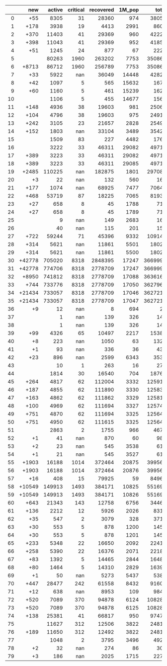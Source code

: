 |    |    new |   active |   critical |   recovered |   1M_pop |   total |
|---:|-------:|---------:|-----------:|------------:|---------:|--------:|
|  0 |    +55 |     8305 |         31 |       28360 |      974 |   38054 |
|  1 |   +178 |     3938 |         19 |        4413 |     2991 |    8605 |
|  2 |   +370 |    11403 |         41 |       29369 |      960 |   42228 |
|  3 |   +398 |    11043 |         41 |       29369 |      952 |   41858 |
|  4 |    +51 |     1245 |         24 |         877 |       67 |    2222 |
|  5 |        |    80263 |       1960 |      263202 |     7753 |  350867 |
|  6 |  +8713 |    86712 |       1960 |      256789 |     7753 |  350867 |
|  7 |    +33 |     5922 |        nan |       36049 |    14448 |   42825 |
|  8 |    +42 |     1097 |          5 |         565 |    15632 |    1670 |
|  9 |    +60 |     1160 |          5 |         461 |    15239 |    1628 |
| 10 |        |     1106 |          5 |         455 |    14677 |    1568 |
| 11 |   +148 |     4936 |         38 |       19603 |      981 |   25064 |
| 12 |   +104 |     4796 |         38 |       19603 |      975 |   24916 |
| 13 |   +242 |     3105 |         23 |       21657 |     2828 |   25495 |
| 14 |   +152 |     1803 |        nan |       33104 |     3489 |   35426 |
| 15 |        |     1509 |         83 |         227 |     4482 |    1765 |
| 16 |        |     3222 |         33 |       46311 |    29082 |   49719 |
| 17 |   +389 |     3223 |         33 |       46311 |    29082 |   49719 |
| 18 |   +389 |     3223 |         33 |       46311 |    29085 |   49719 |
| 19 |  +2485 |   110225 |        nan |      182875 |     1801 |  297083 |
| 20 |     +3 |       22 |        nan |         132 |      560 |     161 |
| 21 |   +177 |     1074 |        nan |       68925 |     7477 |   70645 |
| 22 |   +468 |    53719 |         87 |       18225 |     7065 |   81936 |
| 23 |    +27 |      658 |          8 |          45 |     1788 |     713 |
| 24 |    +27 |      658 |          8 |          45 |     1789 |     713 |
| 25 |        |        9 |        nan |         149 |     2683 |     167 |
| 26 |        |       40 |        nan |         115 |      201 |     155 |
| 27 |   +722 |    59244 |         71 |       45396 |     9332 |  109149 |
| 28 |   +314 |     5621 |        nan |       11861 |     5501 |   18029 |
| 29 |   +314 |     5621 |        nan |       11861 |     5500 |   18029 |
| 30 | +42778 |   705020 |       8318 |     2848395 |    17247 | 3669995 |
| 31 | +42778 |   774706 |       8318 |     2778709 |    17247 | 3669995 |
| 32 |  +8950 |   741812 |       8318 |     2778709 |    17088 | 3636167 |
| 33 |   +744 |   733776 |       8318 |     2778709 |    17050 | 3627961 |
| 34 | +21434 |   733057 |       8318 |     2778709 |    17046 | 3627217 |
| 35 | +21434 |   733057 |       8318 |     2778709 |    17047 | 3627217 |
| 36 |     +9 |       12 |        nan |           8 |      694 |      21 |
| 37 |        |        1 |        nan |         139 |      326 |     143 |
| 38 |        |        1 |        nan |         139 |      326 |     143 |
| 39 |    +99 |     4326 |         65 |       10497 |     2217 |   15386 |
| 40 |     +8 |      223 |        nan |        1050 |       63 |    1328 |
| 41 |     +1 |       93 |        nan |         336 |       36 |     430 |
| 42 |    +23 |      896 |        nan |        2599 |     6343 |    3532 |
| 43 |        |       10 |          1 |         263 |       16 |     273 |
| 44 |        |     1814 |         30 |       16540 |      704 |   18762 |
| 45 |   +264 |     4817 |         62 |      112004 |     3332 |  125911 |
| 46 |   +187 |     4855 |         62 |      111890 |     3330 |  125834 |
| 47 |   +163 |     4862 |         62 |      111862 |     3329 |  125810 |
| 48 |   +100 |     4969 |         62 |      111694 |     3327 |  125747 |
| 49 |   +751 |     4870 |         62 |      111694 |     3325 |  125647 |
| 50 |   +751 |     4950 |         62 |      111615 |     3325 |  125647 |
| 51 |        |     2863 |          2 |        1755 |      966 |    4679 |
| 52 |     +1 |       41 |        nan |         870 |       60 |     987 |
| 53 |     +2 |       23 |        nan |         545 |     3538 |     616 |
| 54 |     +1 |       21 |        nan |         545 |     3527 |     614 |
| 55 |  +1903 |    16188 |       1014 |      372464 |    20875 |  399568 |
| 56 |  +1903 |    16188 |       1014 |      372464 |    20876 |  399568 |
| 57 |    +16 |      408 |         15 |       79925 |       59 |   84967 |
| 58 | +10549 |   149913 |       1493 |      384171 |    10825 |  551696 |
| 59 | +10549 |   149913 |       1493 |      384171 |    10826 |  551696 |
| 60 |   +643 |    21343 |        143 |       12758 |     6756 |   34463 |
| 61 |   +136 |     2212 |         12 |        5926 |     2026 |    8311 |
| 62 |    +35 |      547 |          2 |        3079 |      328 |    3717 |
| 63 |    +30 |      553 |          5 |         878 |     1200 |    1451 |
| 64 |    +30 |      553 |          5 |         878 |     1201 |    1451 |
| 65 |   +233 |     5348 |         22 |       16650 |     2092 |   22414 |
| 66 |   +258 |     5390 |         22 |       16376 |     2071 |   22181 |
| 67 |    +83 |     1392 |          5 |       14465 |     2844 |   16480 |
| 68 |    +80 |     1464 |          5 |       14310 |     2829 |   16397 |
| 69 |     +1 |       50 |        nan |        5273 |     5437 |    5383 |
| 70 |   +447 |    28477 |        242 |       61558 |     8432 |   91608 |
| 71 |    +12 |      638 |        nan |        8953 |      109 |    9842 |
| 72 |   +520 |     7089 |        370 |       94878 |     6124 |  108289 |
| 73 |   +520 |     7089 |        370 |       94878 |     6125 |  108289 |
| 74 |   +138 |    25381 |         41 |       66817 |      950 |   97478 |
| 75 |        |    11627 |        312 |       12506 |     3822 |   24811 |
| 76 |   +189 |    11650 |        312 |       12492 |     3822 |   24811 |
| 77 |        |     1048 |          2 |        3795 |     3496 |    4926 |
| 78 |     +2 |       32 |        nan |         274 |       86 |     306 |
| 79 |     +3 |      186 |        nan |        2025 |     1715 |    2275 |